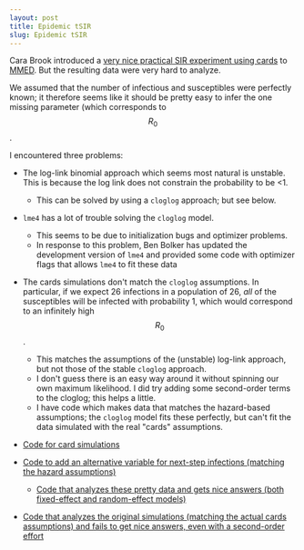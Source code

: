 ```yaml
---
layout: post
title: Epidemic tSIR
slug: Epidemic tSIR
---
```


Cara Brook introduced a [very nice practical SIR experiment using cards](http://mmed2016.ici3d.org/tutorials/Directions_Epidemic_Card_Game.pdf) to [MMED](http://mmed2016.ici3d.org/). But the resulting data were very hard to analyze.

We assumed that the number of infectious and susceptibles were perfectly known; it therefore seems like it should be pretty easy to infer the one missing parameter (which corresponds to $$R_0$$.

I encountered three problems:

* The log-link binomial approach which seems most natural is unstable. This is because the log link does not constrain the probability to be <1. 
  * This can be solved by using a `cloglog` approach; but see below.

* `lme4` has a lot of trouble solving the `cloglog` model.
  * This seems to be due to initialization bugs and optimizer problems.
  * In response to this problem, Ben Bolker has updated the development version of `lme4` and provided some code with optimizer flags that allows `lme4` to fit these data

* The cards simulations don't match the `cloglog` assumptions. In particular, if we expect 26 infections in a population of 26, _all_ of the susceptibles will be infected with probability 1, which would correspond to an infinitely high $$R_0$$.
  * This matches the assumptions of the (unstable) log-link approach, but not those of the stable `cloglog` approach.
  * I don't guess there is an easy way around it without spinning our own maximum likelihood. I did try adding some second-order terms to the cloglog; this helps a little.
  * I have code which makes data that matches the hazard-based assumptions; the `cloglog` model fits these perfectly, but can't fit the data simulated with the real "cards" assumptions.

* [Code for card simulations](https://github.com/dushoff/scratch/blob/Cards1.0/cards/sim.R)
* [Code to add an alternative variable for next-step infections (matching the hazard assumptions)](https://github.com/dushoff/scratch/blob/Cards1.0/cards/fakesim.R)
  * [Code that analyzes these pretty data and gets nice answers (both fixed-effect and random-effect models)](https://github.com/dushoff/scratch/blob/Cards1.0/cards/binfits.R)
* [Code that analyzes the original simulations (matching the actual cards assumptions) and fails to get nice answers, even with a second-order effort](https://github.com/dushoff/scratch/blob/Cards1.0/cards/cardfits.R)
